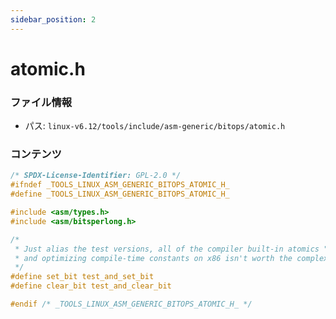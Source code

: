 ```yaml
---
sidebar_position: 2
---
```

# atomic.h

### ファイル情報

- パス: `linux-v6.12/tools/include/asm-generic/bitops/atomic.h`

### コンテンツ

```h
/* SPDX-License-Identifier: GPL-2.0 */
#ifndef _TOOLS_LINUX_ASM_GENERIC_BITOPS_ATOMIC_H_
#define _TOOLS_LINUX_ASM_GENERIC_BITOPS_ATOMIC_H_

#include <asm/types.h>
#include <asm/bitsperlong.h>

/*
 * Just alias the test versions, all of the compiler built-in atomics "fetch",
 * and optimizing compile-time constants on x86 isn't worth the complexity.
 */
#define set_bit test_and_set_bit
#define clear_bit test_and_clear_bit

#endif /* _TOOLS_LINUX_ASM_GENERIC_BITOPS_ATOMIC_H_ */

```
